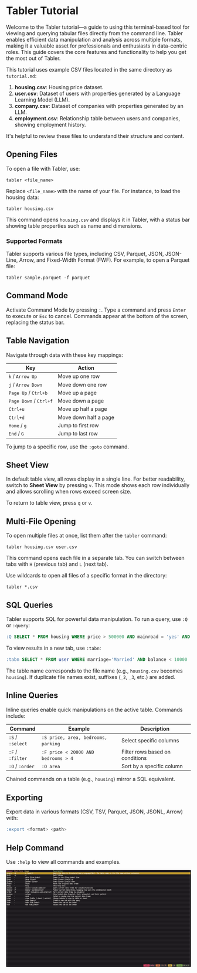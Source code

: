 # Tabler Tutorial

Welcome to the Tabler tutorial—a guide to using this terminal-based tool for viewing and querying tabular files directly from the command line. Tabler enables efficient data manipulation and analysis across multiple formats, making it a valuable asset for professionals and enthusiasts in data-centric roles. This guide covers the core features and functionality to help you get the most out of Tabler.

This tutorial uses example CSV files located in the same directory as `tutorial.md`:

1. **housing.csv**: Housing price dataset.
2. **user.csv**: Dataset of users with properties generated by a Language Learning Model (LLM).
3. **company.csv**: Dataset of companies with properties generated by an LLM.
4. **employment.csv**: Relationship table between users and companies, showing employment history.

It's helpful to review these files to understand their structure and content.

## Opening Files

To open a file with Tabler, use:

```shell
tabler <file_name>
```

Replace `<file_name>` with the name of your file. For instance, to load the housing data:

```shell
tabler housing.csv
```

This command opens `housing.csv` and displays it in Tabler, with a status bar showing table properties such as name and dimensions.

### Supported Formats

Tabler supports various file types, including CSV, Parquet, JSON, JSON-Line, Arrow, and Fixed-Width Format (FWF). For example, to open a Parquet file:

```shell
tabler sample.parquet -f parquet
```

## Command Mode

Activate Command Mode by pressing `:`. Type a command and press `Enter` to execute or `Esc` to cancel. Commands appear at the bottom of the screen, replacing the status bar.

## Table Navigation

Navigate through data with these key mappings:

| Key                    | Action                |
| ---------------------- | --------------------- |
| `k` / `Arrow Up`       | Move up one row       |
| `j` / `Arrow Down`     | Move down one row     |
| `Page Up` / `Ctrl+b`   | Move up a page        |
| `Page Down` / `Ctrl+f` | Move down a page      |
| `Ctrl+u`               | Move up half a page   |
| `Ctrl+d`               | Move down half a page |
| `Home` / `g`           | Jump to first row     |
| `End` / `G`            | Jump to last row      |

To jump to a specific row, use the `:goto` command.

## Sheet View

In default table view, all rows display in a single line. For better readability, switch to **Sheet View** by pressing `v`. This mode shows each row individually and allows scrolling when rows exceed screen size.

To return to table view, press `q` or `v`.

## Multi-File Opening

To open multiple files at once, list them after the `tabler` command:

```shell
tabler housing.csv user.csv
```

This command opens each file in a separate tab. You can switch between tabs with `H` (previous tab) and `L` (next tab).

Use wildcards to open all files of a specific format in the directory:

```shell
tabler *.csv
```

## SQL Queries

Tabler supports SQL for powerful data manipulation. To run a query, use `:Q` or `:query`:

```sql
:Q SELECT * FROM housing WHERE price > 500000 AND mainroad = 'yes' AND bedrooms >= 4
```

To view results in a new tab, use `:tabn`:

```sql
:tabn SELECT * FROM user WHERE marriage='Married' AND balance < 10000
```

The table name corresponds to the file name (e.g., `housing.csv` becomes `housing`). If duplicate file names exist, suffixes (`_2`, `_3`, etc.) are added.

## Inline Queries

Inline queries enable quick manipulations on the active table. Commands include:

| Command          | Example                             | Description                     |
| ---------------- | ----------------------------------- | ------------------------------- |
| `:S` / `:select` | `:S price, area, bedrooms, parking` | Select specific columns         |
| `:F` / `:filter` | `:F price < 20000 AND bedrooms > 4` | Filter rows based on conditions |
| `:O` / `:order`  | `:O area`                           | Sort by a specific column       |

Chained commands on a table (e.g., `housing`) mirror a SQL equivalent.

## Exporting

Export data in various formats (CSV, TSV, Parquet, JSON, JSONL, Arrow) with:

```sql
:export <format> <path>
```

## Help Command

Use `:help` to view all commands and examples.

![image not found](images/help.png)
